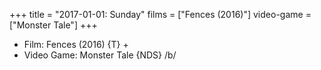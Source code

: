+++
title = "2017-01-01: Sunday"
films = ["Fences (2016)"]
video-game = ["Monster Tale"]
+++


* Film: Fences (2016) {T} +
* Video Game: Monster Tale {NDS} /b/